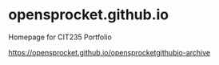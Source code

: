 # opensprocket.github.io
Homepage for CIT235 Portfolio

https://opensprocket.github.io/opensprocketgithubio-archive